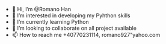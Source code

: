 - 👋 Hi, I’m @Romano Han
- 👀 I’m interested in developing my Pyhthon skills
- 🌱 I’m currently learning Python
- 💞️ I’m looking to collaborate on all project available
- 📫 How to reach me +40770231114, romano927"yahoo.com

<!---
Romano Han/Romano Han is a ✨ special ✨ repository because its `README.md` (this file) appears on your GitHub profile.
You can click the Preview link to take a look at your changes.
--->
